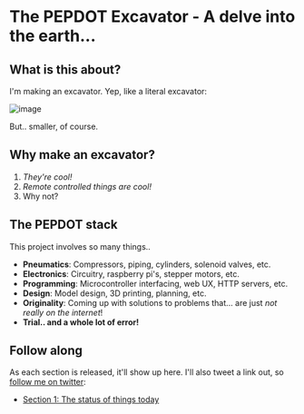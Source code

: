 # The PEPDOT Excavator - A delve into the earth...

## What is this about?

I'm making an excavator. Yep, like a literal excavator:

![image](https://user-images.githubusercontent.com/3173176/28750119-54e9188a-7494-11e7-9ba8-ab1796cd3649.png)

But.. smaller, of course.

## Why make an excavator?

1. *They're cool!*
2. *Remote controlled things are cool!*
3. Why not?

## The PEPDOT stack

This project involves so many things..

- **Pneumatics**: Compressors, piping, cylinders, solenoid valves, etc.
- **Electronics**: Circuitry, raspberry pi's, stepper motors, etc.
- **Programming**: Microcontroller interfacing, web UX, HTTP servers, etc.
- **Design**: Model design, 3D printing, planning, etc.
- **Originality**: Coming up with solutions to problems that... are just _not really on the internet_!
- **Trial.. and a whole lot of error!**

## Follow along

As each section is released, it'll show up here. I'll also tweet a link out, so [follow me on twitter](https://twitter.com/slimsag):

- [Section 1: The status of things today](section_1.md)
